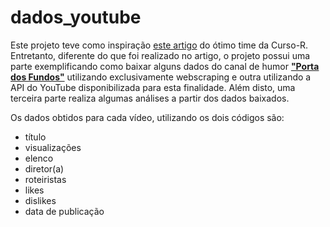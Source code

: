 # dados_youtube
Este projeto teve como inspiração [este artigo](https://blog.curso-r.com/posts/2020-01-06-porta/) do ótimo time da Curso-R. Entretanto, diferente do que foi realizado no artigo, o projeto possui uma parte exemplificando como baixar alguns dados do canal de humor <b>["Porta dos Fundos"](https://www.youtube.com/user/portadosfundos)</b> utilizando exclusivamente webscraping e outra utilizando a API do YouTube disponibilizada para esta finalidade. Além disto, uma terceira parte realiza algumas análises a partir dos dados baixados.

Os dados obtidos para cada vídeo, utilizando os dois códigos são:

* título
* visualizações
* elenco
* diretor(a)
* roteiristas
* likes
* dislikes
* data de publicação
